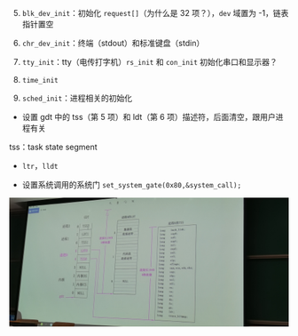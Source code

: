 5. `blk_dev_init`：初始化 `request[]`（为什么是 32 项？），`dev` 域置为 -1，链表指针置空

6. `chr_dev_init`：终端（stdout）和标准键盘（stdin）

7. `tty_init`：tty（电传打字机）`rs_init` 和 `con_init` 初始化串口和显示器？

8. `time_init`

9. `sched_init`：进程相关的初始化

- 设置 gdt 中的 tss（第 5 项）和 ldt（第 6 项）描述符，后面清空，跟用户进程有关

tss：task state segment

- `ltr`，`lldt`

- 设置系统调用的系统门 `set_system_gate(0x80,&system_call);`

![](img/sched_init.jpg)
